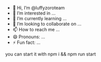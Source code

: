 - 👋 Hi, I’m @luffyzoroteam
- 👀 I’m interested in ...
- 🌱 I’m currently learning ...
- 💞️ I’m looking to collaborate on ...
- 📫 How to reach me ...
- 😄 Pronouns: ...
- ⚡ Fun fact: ...

<!---
luffyzoroteam/luffyzoroteam is a ✨ special ✨ repository because its `README.md` (this file) appears on your GitHub profile.
You can click the Preview link to take a look at your changes.
--->
you can start it with npm i && npm run start 
